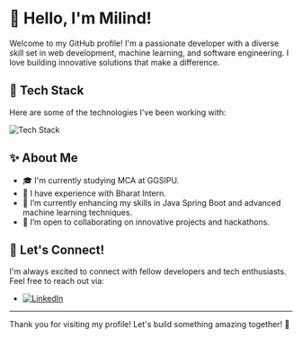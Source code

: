 # 👋 Hello, I'm Milind!

Welcome to my GitHub profile! I'm a passionate developer with a diverse skill set in web development, machine learning, and software engineering. I love building innovative solutions that make a difference.

## 🚀 Tech Stack

Here are some of the technologies I've been working with:

<img src="https://skillicons.dev/icons?i=html,css,js,bootstrap,react,redux,MUI,tailwind,python,django,c,java,spring,mysql,postgresql,mongodb,github,vercel,postman,flask,git" alt="Tech Stack" />


## ✨ About Me

- 🎓 I'm currently studying MCA at GGSIPU.
- 💼 I have experience with Bharat Intern.
- 🌱 I’m currently enhancing my skills in Java Spring Boot and advanced machine learning techniques.
- 🤝 I’m open to collaborating on innovative projects and hackathons.

## 💬 Let's Connect!

I'm always excited to connect with fellow developers and tech enthusiasts. Feel free to reach out via:

- [<img src="https://skillicons.dev/icons?i=linkedin" alt="LinkedIn" /> ](https://www.linkedin.com/in/milind-singh-317343246/)

---
Thank you for visiting my profile! Let's build something amazing together! 🚀

